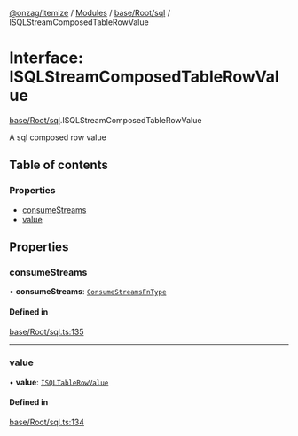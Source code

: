 [@onzag/itemize](../README.md) / [Modules](../modules.md) / [base/Root/sql](../modules/base_Root_sql.md) / ISQLStreamComposedTableRowValue

# Interface: ISQLStreamComposedTableRowValue

[base/Root/sql](../modules/base_Root_sql.md).ISQLStreamComposedTableRowValue

A sql composed row value

## Table of contents

### Properties

- [consumeStreams](base_Root_sql.ISQLStreamComposedTableRowValue.md#consumestreams)
- [value](base_Root_sql.ISQLStreamComposedTableRowValue.md#value)

## Properties

### consumeStreams

• **consumeStreams**: [`ConsumeStreamsFnType`](../modules/base_Root_sql.md#consumestreamsfntype)

#### Defined in

[base/Root/sql.ts:135](https://github.com/onzag/itemize/blob/a24376ed/base/Root/sql.ts#L135)

___

### value

• **value**: [`ISQLTableRowValue`](base_Root_sql.ISQLTableRowValue.md)

#### Defined in

[base/Root/sql.ts:134](https://github.com/onzag/itemize/blob/a24376ed/base/Root/sql.ts#L134)
